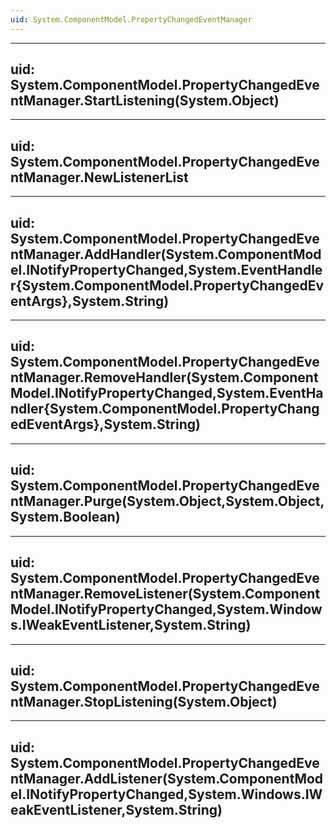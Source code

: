 ```yaml
---
uid: System.ComponentModel.PropertyChangedEventManager
---
```


---
uid: System.ComponentModel.PropertyChangedEventManager.StartListening(System.Object)
---

---
uid: System.ComponentModel.PropertyChangedEventManager.NewListenerList
---

---
uid: System.ComponentModel.PropertyChangedEventManager.AddHandler(System.ComponentModel.INotifyPropertyChanged,System.EventHandler{System.ComponentModel.PropertyChangedEventArgs},System.String)
---

---
uid: System.ComponentModel.PropertyChangedEventManager.RemoveHandler(System.ComponentModel.INotifyPropertyChanged,System.EventHandler{System.ComponentModel.PropertyChangedEventArgs},System.String)
---

---
uid: System.ComponentModel.PropertyChangedEventManager.Purge(System.Object,System.Object,System.Boolean)
---

---
uid: System.ComponentModel.PropertyChangedEventManager.RemoveListener(System.ComponentModel.INotifyPropertyChanged,System.Windows.IWeakEventListener,System.String)
---

---
uid: System.ComponentModel.PropertyChangedEventManager.StopListening(System.Object)
---

---
uid: System.ComponentModel.PropertyChangedEventManager.AddListener(System.ComponentModel.INotifyPropertyChanged,System.Windows.IWeakEventListener,System.String)
---
